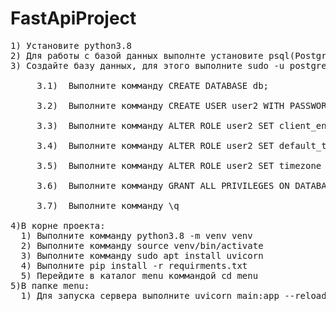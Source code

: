 # FastApiProject
<pre>
1) Установите python3.8
2) Для работы с базой данных выполнте установите psql(Postgres)
3) Создайте базу данных, для этого выполните sudo -u postgres psql<br>
     3.1)  Выполните комманду CREATE DATABASE db; <br>
     3.2)  Выполните комманду CREATE USER user2 WITH PASSWORD 'password;' <br>
     3.3)  Выполните комманду ALTER ROLE user2 SET client_encoding TO 'utf8'; <br>
     3.4)  Выполните комманду ALTER ROLE user2 SET default_transaction_isolation TO 'read committed';<br>
     3.5)  Выполните комманду ALTER ROLE user2 SET timezone TO 'UTC';<br>
     3.6)  Выполните комманду GRANT ALL PRIVILEGES ON DATABASE db TO user2;<br>
     3.7)  Выполните комманду \q <br>
4)В корне проекта:
  1) Выполните комманду python3.8 -m venv venv
  2) Выполните комманду source venv/bin/activate
  3) Выполните комманду sudo apt install uvicorn
  4) Выполните pip install -r requirments.txt
  5) Перейдите в каталог menu коммандой cd menu
5)В папке menu:
  1) Для запуска сервера выполните uvicorn main:app --reload

</pre>
